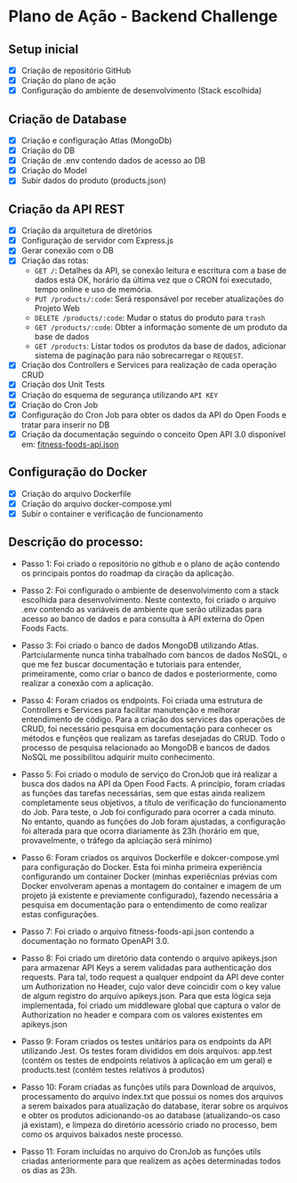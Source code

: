 # Plano de Ação - Backend Challenge

## Setup inicial

- [X] Criação de repositório GitHub
- [X] Criação do plano de ação
- [X] Configuração do ambiente de desenvolvimento (Stack escolhida)

## Criação de Database

- [X] Criação e configuração Atlas (MongoDb)
- [X] Criação do DB
- [X] Criação de .env contendo dados de acesso ao DB
- [X] Criação do Model
- [X] Subir dados do produto (products.json)

## Criação da API REST

- [X] Criação da arquitetura de diretórios
- [X] Configuração de servidor com Express.js
- [X] Gerar conexão com o DB
- [X] Criação das rotas:
    - `GET /`: Detalhes da API, se conexão leitura e escritura com a base de dados está OK, horário da última vez que o CRON foi executado, tempo online e uso de memória.
    - `PUT /products/:code`: Será responsável por receber atualizações do Projeto Web
    - `DELETE /products/:code`: Mudar o status do produto para `trash`
    - `GET /products/:code`: Obter a informação somente de um produto da base de dados
    - `GET /products`: Listar todos os produtos da base de dados, adicionar sistema de paginação para não sobrecarregar o `REQUEST`.
- [X] Criação dos Controllers e Services para realização de cada operação CRUD
- [X] Criação dos Unit Tests
- [X] Criação do esquema de segurança utilizando `API KEY`
- [X] Criação do Cron Job
- [X] Configuração do Cron Job para obter os dados da API do Open Foods e tratar para inserir no DB
- [X] Criação da documentação seguindo o conceito Open API 3.0 disponível em: [fitness-foods-api.json](https://github.com/vinigiu/fitness-foods-api/blob/master/fitness-foods-api.json)

## Configuração do Docker
- [X] Criação do arquivo Dockerfile
- [X] Criação do arquivo docker-compose.yml
- [X] Subir o container e verificação de funcionamento

## Descrição do processo:

- Passo 1: Foi criado o repositório no github e o plano de ação contendo os principais pontos do roadmap da ciração da aplicação.

- Passo 2: Foi configurado o ambiente de desenvolvimento com a stack escolhida para desenvolvimento. Neste contexto, foi criado o arquivo .env contendo as variáveis de ambiente que serão utilizadas para acesso ao banco de dados e para consulta à API externa do Open Foods Facts.

- Passo 3: Foi criado o banco de dados MongoDB utilizando Atlas. Partciularmente nunca tinha trabalhado com bancos de dados NoSQL, o que me fez buscar documentação e tutoriais para entender, primeiramente, como criar o banco de dados e posteriormente, como realizar a conexão com a aplicação.

- Passo 4: Foram criados os endpoints. Foi criada uma estrutura de Controllers e Services para facilitar manutenção e melhorar entendimento de código. Para a criação dos services das operações de CRUD, foi necessário pesquisa em documentação para conhecer os métodos e funçẽos que realizam as tarefas desejadas do CRUD. Todo o processo de pesquisa relacionado ao MongoDB e bancos de dados NoSQL me possibilitou adquirir muito conhecimento.

- Passo 5: Foi criado o modulo de serviço do CronJob que irá realizar a busca dos dados na API da Open Food Facts. A princípio, foram criadas as funções das tarefas necessárias, sem que estas ainda realizem completamente seus objetivos, a título de verificação do funcionamento do Job. Para teste, o Job foi configurado para ocorrer a cada minuto. No entanto, quando as funções do Job foram ajustadas, a configuração foi alterada para que ocorra diariamente às 23h (horário em que, provavelmente, o tráfego da aplciação será mínimo)

- Passo 6: Foram criados os arquivos Dockerfile e dokcer-compose.yml para configuração do Docker. Esta foi minha primeira experiência configurando um container Docker (minhas experiêcnias prévias com Docker envolveram apenas a montagem do container e imagem de um projeto já existente e previamente configurado), fazendo necessária a pesquisa em documentação para o entendimento de como realizar estas configurações.

- Passo 7: Foi criado o arquivo fitness-foods-api.json contendo a documentação no formato OpenAPI 3.0.

- Passo 8: Foi criado um diretório data contendo o arquivo apikeys.json para armazenar API Keys a serem validadas para authenticação dos requests. Para tal, todo request a qualquer endpoint da API deve conter um Authorization no Header, cujo valor deve coincidir com o key value de algum registro do arquivo apikeys.json. Para que esta lógica seja implementada, foi criado um middleware global que captura o valor de Authorization no header e compara com os valores existentes em apikeys.json

- Passo 9: Foram criados os testes unitários para os endpoints da API utilizando Jest. Os testes foram divididos em dois arquivos: app.test (contém os testes de endpoints relativos à aplicação em um geral) e products.test (contém testes relativos à produtos)

- Passo 10: Foram criadas as funções utils para Download de arquivos, processamento do arquivo index.txt que possui os nomes dos arquivos a serem baixados para atualização do database, iterar sobre os arquivos e obter os produtos adicionando-os ao database (atualizando-os caso já existam), e limpeza do diretório acessório criado no processo, bem como os arquivos baixados neste processo.

- Passo 11: Foram incluídas no arquivo do CronJob as funções utils criadas anteriormente para que realizem as ações determinadas todos os dias as 23h. 